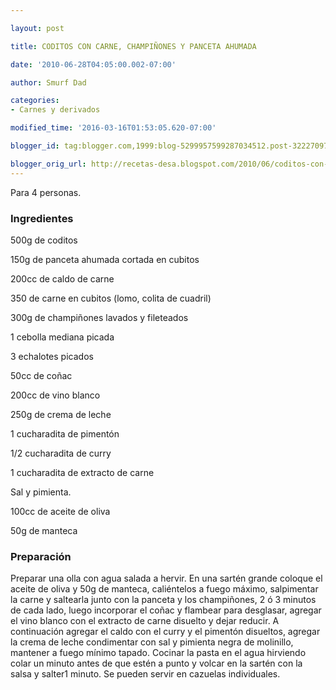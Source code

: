 ```yaml
---

layout: post

title: CODITOS CON CARNE, CHAMPIÑONES Y PANCETA AHUMADA

date: '2010-06-28T04:05:00.002-07:00'

author: Smurf Dad

categories:
- Carnes y derivados

modified_time: '2016-03-16T01:53:05.620-07:00'

blogger_id: tag:blogger.com,1999:blog-5299957599287034512.post-32227097519293521

blogger_orig_url: http://recetas-desa.blogspot.com/2010/06/coditos-con-carne-champinones-y-panceta.html
---
```


Para 4 personas.

<h3>Ingredientes</h3>

500g de coditos

150g de panceta ahumada cortada en cubitos

200cc de caldo de carne

350 de carne en cubitos (lomo, colita de cuadril)

300g de champiñones lavados y fileteados

1 cebolla mediana picada

3 echalotes picados

50cc de coñac

200cc de vino blanco

250g de crema de leche

1 cucharadita de pimentón

1/2 cucharadita de curry

1 cucharadita de extracto de carne

Sal y pimienta.

100cc de aceite de oliva

50g de manteca

<h3>Preparación</h3>

Preparar una olla con agua salada a hervir. En una sartén grande coloque el aceite de oliva y 50g de manteca, caliéntelos a fuego máximo, salpimentar la carne y saltearla junto con la panceta y los champiñones, 2 ó 3 minutos de cada lado, luego incorporar el coñac y flambear para desglasar, agregar el vino blanco con el extracto de carne disuelto y dejar reducir. A continuación agregar el caldo con el curry y el pimentón disueltos, agregar la crema de leche condimentar con sal y pimienta negra de molinillo, mantener a fuego mínimo tapado. Cocinar la pasta en el agua hirviendo colar un minuto antes de que estén a punto y volcar en la sartén con la salsa y salter1 minuto. Se pueden servir en cazuelas individuales.